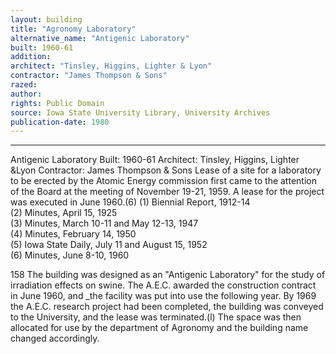 ```yaml
---
layout: building
title: "Agronomy Laboratory"
alternative_name: "Antigenic Laboratory"
built: 1960-61
addition:
architect: "Tinsley, Higgins, Lighter & Lyon"
contractor: "James Thompson & Sons"
razed: 
author:
rights: Public Domain
source: Iowa State University Library, University Archives
publication-date: 1980 
---
```

---
Antigenic Laboratory 
Built: 1960-61 Architect: Tinsley, Higgins, Lighter &Lyon Contractor: James Thompson & Sons 
Lease of a site for a laboratory to be erected by the Atomic Energy commission first came to the attention of the Board at the meeting of November 19-21, 1959. A lease for the project was executed in June 1960.(6) 
(1)  Biennial Report,  1912-14  
(2)  Minutes, April 15,  1925  
(3)  Minutes, March 10-11 and May 12-13,  1947  
(4)  Minutes, February 14,  1950  
(5)  Iowa State Daily, July 11 and August 15,  1952  
(6)  Minutes,  June 8-10,  1960  

158 
The building was designed as an "Antigenic Laboratory" for the study of irradiation effects on swine. The A.E.C. awarded the construction contract in June 1960, and _the facility was put into use the following year. 
By 1969 the A.E.C. research project had been completed, the building was conveyed to the University, and the lease was terminated.(l) 
The space was then allocated for use by the department of Agronomy and the building name changed accordingly.